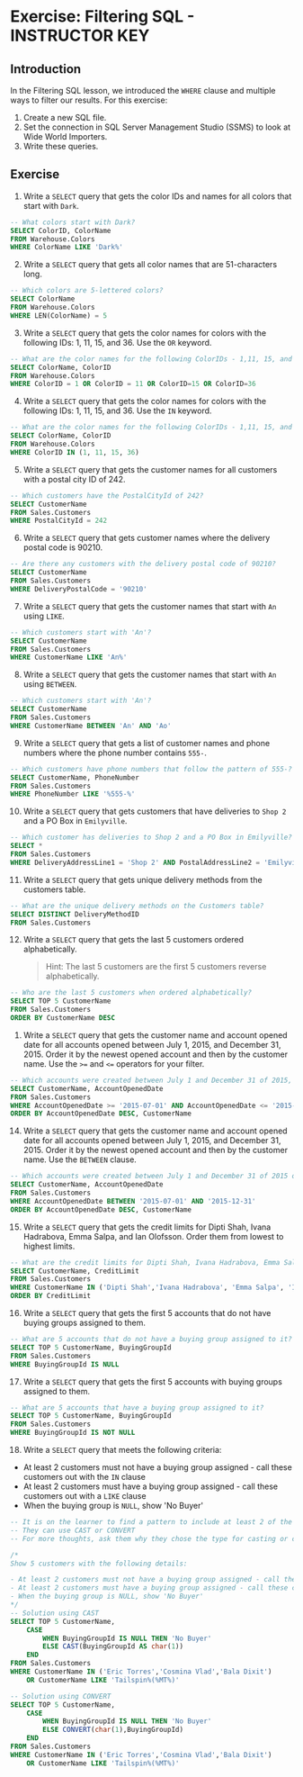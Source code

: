 # Exercise: Filtering SQL - INSTRUCTOR KEY

## Introduction

In the Filtering SQL lesson, we introduced the `WHERE` clause and multiple ways to filter our results. For this exercise:

1. Create a new SQL file.
1. Set the connection in SQL Server Management Studio (SSMS) to look at Wide World Importers.
1. Write these queries.

## Exercise

1. Write a `SELECT` query that gets the color IDs and names for all colors that start with `Dark`.

```sql
-- What colors start with Dark?
SELECT ColorID, ColorName
FROM Warehouse.Colors
WHERE ColorName LIKE 'Dark%'
```

2. Write a `SELECT` query that gets all color names that are 51-characters long.

```sql
-- Which colors are 5-lettered colors?
SELECT ColorName
FROM Warehouse.Colors
WHERE LEN(ColorName) = 5
```

3. Write a `SELECT` query that gets the color names for colors with the following IDs: 1, 11, 15, and 36. Use the `OR` keyword.

```sql
-- What are the color names for the following ColorIDs - 1,11, 15, and 36? Use the OR keyword.
SELECT ColorName, ColorID
FROM Warehouse.Colors
WHERE ColorID = 1 OR ColorID = 11 OR ColorID=15 OR ColorID=36
```

4. Write a `SELECT` query that gets the color names for colors with the following IDs: 1, 11, 15, and 36. Use the `IN` keyword.

```sql
-- What are the color names for the following ColorIDs - 1,11, 15, and 36? Use the IN keyword.
SELECT ColorName, ColorID
FROM Warehouse.Colors
WHERE ColorID IN (1, 11, 15, 36)
```

5. Write a `SELECT` query that gets the customer names for all customers with a postal city ID of 242.

```sql
-- Which customers have the PostalCityId of 242?
SELECT CustomerName
FROM Sales.Customers
WHERE PostalCityId = 242
```

6. Write a `SELECT` query that gets customer names where the delivery postal code is 90210.

```sql
-- Are there any customers with the delivery postal code of 90210?
SELECT CustomerName
FROM Sales.Customers
WHERE DeliveryPostalCode = '90210'
```

7. Write a `SELECT` query that gets the customer names that start with `An` using `LIKE`.

```sql
-- Which customers start with 'An'?
SELECT CustomerName
FROM Sales.Customers
WHERE CustomerName LIKE 'An%'
```

8. Write a `SELECT` query that gets the customer names that start with `An` using `BETWEEN`.

```sql
-- Which customers start with 'An'?
SELECT CustomerName
FROM Sales.Customers
WHERE CustomerName BETWEEN 'An' AND 'Ao'
```

9. Write a `SELECT` query that gets a list of customer names and phone numbers where the phone number contains `555-`.

```sql
-- Which customers have phone numbers that follow the pattern of 555-?
SELECT CustomerName, PhoneNumber
FROM Sales.Customers
WHERE PhoneNumber LIKE '%555-%'
```

10. Write a `SELECT` query that gets customers that have deliveries to `Shop 2` and a PO Box in `Emilyville`.

```sql
-- Which customer has deliveries to Shop 2 and a PO Box in Emilyville?
SELECT *
FROM Sales.Customers
WHERE DeliveryAddressLine1 = 'Shop 2' AND PostalAddressLine2 = 'Emilyville'
```

11. Write a `SELECT` query that gets unique delivery methods from the customers table.

```sql
-- What are the unique delivery methods on the Customers table?
SELECT DISTINCT DeliveryMethodID
FROM Sales.Customers
```

12. Write a `SELECT` query that gets the last 5 customers ordered alphabetically.
    > Hint: The last 5 customers are the first 5 customers reverse alphabetically.

```sql
-- Who are the last 5 customers when ordered alphabetically?
SELECT TOP 5 CustomerName
FROM Sales.Customers
ORDER BY CustomerName DESC
```

1.  Write a `SELECT` query that gets the customer name and account opened date for all accounts opened between July 1, 2015, and December 31, 2015. Order it by the newest opened account and then by the customer name. Use the `>=` and `<=` operators for your filter.

```sql
-- Which accounts were created between July 1 and December 31 of 2015, ordered from latest to earliest, then alphabetical by customer name? Use the comparison operators of \<, \>, and =.
SELECT CustomerName, AccountOpenedDate
FROM Sales.Customers
WHERE AccountOpenedDate >= '2015-07-01' AND AccountOpenedDate <= '2015-12-31'
ORDER BY AccountOpenedDate DESC, CustomerName
```

14. Write a `SELECT` query that gets the customer name and account opened date for all accounts opened between July 1, 2015, and December 31, 2015. Order it by the newest opened account and then by the customer name. Use the `BETWEEN` clause.

```sql
-- Which accounts were created between July 1 and December 31 of 2015 ordered from latest to earliest, then alphabetical by customer name? Use the BETWEEN clause.
SELECT CustomerName, AccountOpenedDate
FROM Sales.Customers
WHERE AccountOpenedDate BETWEEN '2015-07-01' AND '2015-12-31'
ORDER BY AccountOpenedDate DESC, CustomerName
```

15. Write a `SELECT` query that gets the credit limits for Dipti Shah, Ivana Hadrabova, Emma Salpa, and Ian Olofsson. Order them from lowest to highest limits.

```sql
-- What are the credit limits for Dipti Shah, Ivana Hadrabova, Emma Salpa, and Ian Olofsson? Order them lowest to highest credit limits.
SELECT CustomerName, CreditLimit
FROM Sales.Customers
WHERE CustomerName IN ('Dipti Shah','Ivana Hadrabova', 'Emma Salpa', 'Ian Olofsson')
ORDER BY CreditLimit
```

16. Write a `SELECT` query that gets the first 5 accounts that do not have buying groups assigned to them.

```sql
-- What are 5 accounts that do not have a buying group assigned to it?
SELECT TOP 5 CustomerName, BuyingGroupId
FROM Sales.Customers
WHERE BuyingGroupId IS NULL
```

17. Write a `SELECT` query that gets the first 5 accounts with buying groups assigned to them.

```sql
-- What are 5 accounts that have a buying group assigned to it?
SELECT TOP 5 CustomerName, BuyingGroupId
FROM Sales.Customers
WHERE BuyingGroupId IS NOT NULL
```

18. Write a `SELECT` query that meets the following criteria:

- At least 2 customers must not have a buying group assigned - call these customers out with the `IN` clause
- At least 2 customers must have a buying group assigned - call these customers out with a `LIKE` clause
- When the buying group is `NULL`, show 'No Buyer'

```sql
-- It is on the learner to find a pattern to include at least 2 of the named customers in the IN clause and 2 for the LIKE clause
-- They can use CAST or CONVERT
-- For more thoughts, ask them why they chose the type for casting or converting.

/*
Show 5 customers with the following details:

- At least 2 customers must not have a buying group assigned - call these customers out with the IN clause
- At least 2 customers must have a buying group assigned - call these customers out with a LIKE clause
- When the buying group is NULL, show 'No Buyer'
*/
-- Solution using CAST
SELECT TOP 5 CustomerName,
    CASE
        WHEN BuyingGroupId IS NULL THEN 'No Buyer'
        ELSE CAST(BuyingGroupId AS char(1))
    END
FROM Sales.Customers
WHERE CustomerName IN ('Eric Torres','Cosmina Vlad','Bala Dixit')
    OR CustomerName LIKE 'Tailspin%(%MT%)'

-- Solution using CONVERT
SELECT TOP 5 CustomerName,
    CASE
        WHEN BuyingGroupId IS NULL THEN 'No Buyer'
        ELSE CONVERT(char(1),BuyingGroupId)
    END
FROM Sales.Customers
WHERE CustomerName IN ('Eric Torres','Cosmina Vlad','Bala Dixit')
    OR CustomerName LIKE 'Tailspin%(%MT%)'
```
